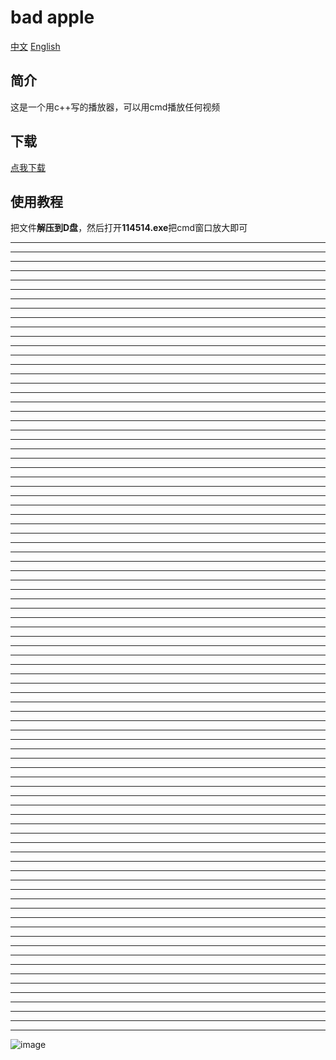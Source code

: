 # bad apple
[中文]()
[English](https://github.com/xiaozhe3570/bad-apple/blob/main/English.md)

## 简介
这是一个用c++写的播放器，可以用cmd播放任何视频

## 下载
[点我下载](https://github.com/xiaozhe3570/bad-apple/releases/download/114514/bad.apple.zip)

## 使用教程
把文件**解压到D盘**，然后打开**114514.exe**把cmd窗口放大即可

***
***
***
***
***
***
***
***
***
***
***
***
***
***
***
***
***
***
***
***
***
***
***
***
***
***
***
***
***
***
***
***
***
***
***
***
***
***
***
***
***
***
***
***
***
***
***
***
***
***
***
***
***
***
***
***
***
***
***
***
***
***
***
***
***
***
***
***
***
***
***
***
***
***
***
***
***
***
***
***
***
***
***
***
***
![image](https://s21.ax1x.com/2024/12/09/pA7xZtI.png)
